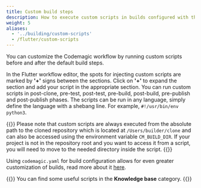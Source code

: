```yaml
---
title: Custom build steps
description: How to execute custom scripts in builds configured with the Flutter workflow editor
weight: 5
aliases: 
  - '../building/custom-scripts'
  - /flutter/custom-scripts
---
```


You can customize the Codemagic workflow by running custom scripts before and after the default build steps.

In the Flutter workflow editor, the spots for injecting custom scripts are marked by **'+'** signs between the sections. Click on **'+'** to expand the section and add your script in the appropriate section. You can run custom scripts in post-clone, pre-test, post-test, pre-build, post-build, pre-publish and post-publish phases. The scripts can be run in any language, simply define the language with a shebang line. For example, `#!/usr/bin/env python3`.

{{<notebox>}}
Please note that custom scripts are always executed from the absolute path to the cloned repository which is located at `/Users/builder/clone` and can also be accessed using the environment variable `CM_BUILD_DIR`. If your project is not in the repository root and you want to access it from a script, you will need to move to the needed directory inside the script.
{{</notebox>}}

Using `codemagic.yaml` for build configuration allows for even greater customization of builds, read more about it [here](../getting-started/yaml).

{{<notebox>}}
You can find some useful scripts in the **Knowledge base** category.
{{</notebox>}}


